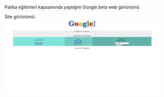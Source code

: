 Patika eğitimleri kapsamında yaptığım Google beta web görünümü

Site görünümü:
<img src="img/googleHome.png" alt="sitegorunumu">